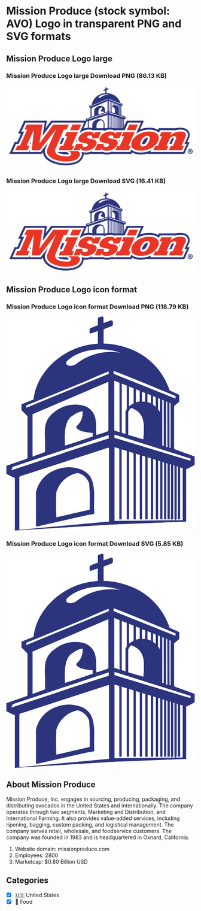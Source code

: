 # Mission Produce (stock symbol: AVO) Logo in transparent PNG and SVG formats

## Mission Produce Logo large

### Mission Produce Logo large Download PNG (86.13 KB)

![Mission Produce Logo large Download PNG (86.13 KB)](/img/orig/AVO_BIG-34369868.png)

### Mission Produce Logo large Download SVG (16.41 KB)

![Mission Produce Logo large Download SVG (16.41 KB)](/img/orig/AVO_BIG-fe5866d7.svg)

## Mission Produce Logo icon format

### Mission Produce Logo icon format Download PNG (118.79 KB)

![Mission Produce Logo icon format Download PNG (118.79 KB)](/img/orig/AVO-e7ed5583.png)

### Mission Produce Logo icon format Download SVG (5.85 KB)

![Mission Produce Logo icon format Download SVG (5.85 KB)](/img/orig/AVO-929ba2a9.svg)

## About Mission Produce

Mission Produce, Inc. engages in sourcing, producing, packaging, and distributing avocados in the United States and internationally. The company operates through two segments, Marketing and Distribution, and International Farming. It also provides value-added services, including ripening, bagging, custom packing, and logistical management. The company serves retail, wholesale, and foodservice customers. The company was founded in 1983 and is headquartered in Oxnard, California.

1. Website domain: missionproduce.com
2. Employees: 2800
3. Marketcap: $0.80 Billion USD


## Categories
- [x] 🇺🇸 United States
- [x] 🍴 Food
